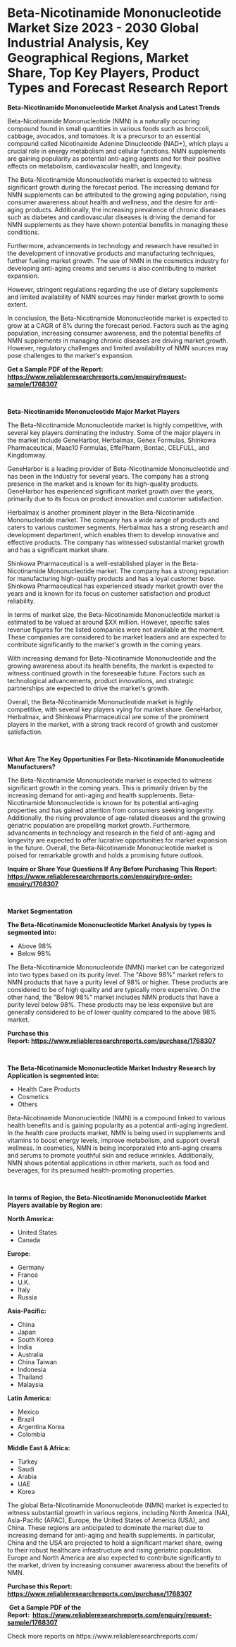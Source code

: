 <p><h1>Beta-Nicotinamide Mononucleotide Market Size 2023 - 2030 Global Industrial Analysis, Key Geographical Regions, Market Share, Top Key Players, Product Types and Forecast Research Report</h1></p><p><strong>Beta-Nicotinamide Mononucleotide Market Analysis and Latest Trends</strong></p>
<p><p>Beta-Nicotinamide Mononucleotide (NMN) is a naturally occurring compound found in small quantities in various foods such as broccoli, cabbage, avocados, and tomatoes. It is a precursor to an essential compound called Nicotinamide Adenine Dinucleotide (NAD+), which plays a crucial role in energy metabolism and cellular functions. NMN supplements are gaining popularity as potential anti-aging agents and for their positive effects on metabolism, cardiovascular health, and longevity.</p><p>The Beta-Nicotinamide Mononucleotide market is expected to witness significant growth during the forecast period. The increasing demand for NMN supplements can be attributed to the growing aging population, rising consumer awareness about health and wellness, and the desire for anti-aging products. Additionally, the increasing prevalence of chronic diseases such as diabetes and cardiovascular diseases is driving the demand for NMN supplements as they have shown potential benefits in managing these conditions.</p><p>Furthermore, advancements in technology and research have resulted in the development of innovative products and manufacturing techniques, further fueling market growth. The use of NMN in the cosmetics industry for developing anti-aging creams and serums is also contributing to market expansion.</p><p>However, stringent regulations regarding the use of dietary supplements and limited availability of NMN sources may hinder market growth to some extent.</p><p>In conclusion, the Beta-Nicotinamide Mononucleotide market is expected to grow at a CAGR of 8% during the forecast period. Factors such as the aging population, increasing consumer awareness, and the potential benefits of NMN supplements in managing chronic diseases are driving market growth. However, regulatory challenges and limited availability of NMN sources may pose challenges to the market's expansion.</p></p>
<p><strong>Get a Sample PDF of the Report:&nbsp; <a href="https://www.reliableresearchreports.com/enquiry/request-sample/1768307">https://www.reliableresearchreports.com/enquiry/request-sample/1768307</a></strong></p>
<p>&nbsp;</p>
<p><strong>Beta-Nicotinamide Mononucleotide Major Market Players</strong></p>
<p><p>The Beta-Nicotinamide Mononucleotide market is highly competitive, with several key players dominating the industry. Some of the major players in the market include GeneHarbor, Herbalmax, Genex Formulas, Shinkowa Pharmaceutical, Maac10 Formulas, EffePharm, Bontac, CELFULL, and Kingdomway. </p><p>GeneHarbor is a leading provider of Beta-Nicotinamide Mononucleotide and has been in the industry for several years. The company has a strong presence in the market and is known for its high-quality products. GeneHarbor has experienced significant market growth over the years, primarily due to its focus on product innovation and customer satisfaction.</p><p>Herbalmax is another prominent player in the Beta-Nicotinamide Mononucleotide market. The company has a wide range of products and caters to various customer segments. Herbalmax has a strong research and development department, which enables them to develop innovative and effective products. The company has witnessed substantial market growth and has a significant market share.</p><p>Shinkowa Pharmaceutical is a well-established player in the Beta-Nicotinamide Mononucleotide market. The company has a strong reputation for manufacturing high-quality products and has a loyal customer base. Shinkowa Pharmaceutical has experienced steady market growth over the years and is known for its focus on customer satisfaction and product reliability.</p><p>In terms of market size, the Beta-Nicotinamide Mononucleotide market is estimated to be valued at around $XX million. However, specific sales revenue figures for the listed companies were not available at the moment. These companies are considered to be market leaders and are expected to contribute significantly to the market's growth in the coming years.</p><p>With increasing demand for Beta-Nicotinamide Mononucleotide and the growing awareness about its health benefits, the market is expected to witness continued growth in the foreseeable future. Factors such as technological advancements, product innovations, and strategic partnerships are expected to drive the market's growth.</p><p>Overall, the Beta-Nicotinamide Mononucleotide market is highly competitive, with several key players vying for market share. GeneHarbor, Herbalmax, and Shinkowa Pharmaceutical are some of the prominent players in the market, with a strong track record of growth and customer satisfaction.</p></p>
<p>&nbsp;</p>
<p><strong>What Are The Key Opportunities For Beta-Nicotinamide Mononucleotide Manufacturers?</strong></p>
<p><p>The Beta-Nicotinamide Mononucleotide market is expected to witness significant growth in the coming years. This is primarily driven by the increasing demand for anti-aging and health supplements. Beta-Nicotinamide Mononucleotide is known for its potential anti-aging properties and has gained attention from consumers seeking longevity. Additionally, the rising prevalence of age-related diseases and the growing geriatric population are propelling market growth. Furthermore, advancements in technology and research in the field of anti-aging and longevity are expected to offer lucrative opportunities for market expansion in the future. Overall, the Beta-Nicotinamide Mononucleotide market is poised for remarkable growth and holds a promising future outlook.</p></p>
<p><strong>Inquire or Share Your Questions If Any Before Purchasing This Report: <a href="https://www.reliableresearchreports.com/enquiry/pre-order-enquiry/1768307">https://www.reliableresearchreports.com/enquiry/pre-order-enquiry/1768307</a></strong></p>
<p>&nbsp;</p>
<p><strong>Market Segmentation</strong></p>
<p><strong>The Beta-Nicotinamide Mononucleotide Market Analysis by types is segmented into:</strong></p>
<p><ul><li>Above 98%</li><li>Below 98%</li></ul></p>
<p><p>The Beta-Nicotinamide Mononucleotide (NMN) market can be categorized into two types based on its purity level. The "Above 98%" market refers to NMN products that have a purity level of 98% or higher. These products are considered to be of high quality and are typically more expensive. On the other hand, the "Below 98%" market includes NMN products that have a purity level below 98%. These products may be less expensive but are generally considered to be of lower quality compared to the above 98% market.</p></p>
<p><strong>Purchase this Report:&nbsp;<a href="https://www.reliableresearchreports.com/purchase/1768307">https://www.reliableresearchreports.com/purchase/1768307</a></strong></p>
<p>&nbsp;</p>
<p><strong>The Beta-Nicotinamide Mononucleotide Market Industry Research by Application is segmented into:</strong></p>
<p><ul><li>Health Care Products</li><li>Cosmetics</li><li>Others</li></ul></p>
<p><p>Beta-Nicotinamide Mononucleotide (NMN) is a compound linked to various health benefits and is gaining popularity as a potential anti-aging ingredient. In the health care products market, NMN is being used in supplements and vitamins to boost energy levels, improve metabolism, and support overall wellness. In cosmetics, NMN is being incorporated into anti-aging creams and serums to promote youthful skin and reduce wrinkles. Additionally, NMN shows potential applications in other markets, such as food and beverages, for its presumed health-promoting properties.</p></p>
<p>&nbsp;</p>
<p><strong>In terms of Region, the Beta-Nicotinamide Mononucleotide Market Players available by Region are:</strong></p>
<p>
    <p> <strong> North America: </strong>
        <ul>
            <li>United States</li>
            <li>Canada</li>
        </ul>
        </p> 
    <p> <strong> Europe: </strong>
        <ul>
            <li>Germany</li>
            <li>France</li>
            <li>U.K.</li>
            <li>Italy</li>
            <li>Russia</li>
        </ul>
        </p> 
    <p> <strong> Asia-Pacific: </strong>
        <ul>
            <li>China</li>
            <li>Japan</li>
            <li>South Korea</li>
            <li>India</li>
            <li>Australia</li>
            <li>China Taiwan</li>
            <li>Indonesia</li>
            <li>Thailand</li>
            <li>Malaysia</li>
        </ul>
        </p> 
    <p> <strong> Latin America: </strong>
        <ul>
            <li>Mexico</li>
            <li>Brazil</li>
            <li>Argentina Korea</li>
            <li>Colombia</li>
        </ul>
        </p> 
    <p> <strong> Middle East & Africa: </strong>
        <ul>
            <li>Turkey</li>
            <li>Saudi</li>
            <li>Arabia</li>
            <li>UAE</li>
            <li>Korea</li>
        </ul>
    </p>
    </p>
<p><p>The global Beta-Nicotinamide Mononucleotide (NMN) market is expected to witness substantial growth in various regions, including North America (NA), Asia-Pacific (APAC), Europe, the United States of America (USA), and China. These regions are anticipated to dominate the market due to increasing demand for anti-aging and health supplements. In particular, China and the USA are projected to hold a significant market share, owing to their robust healthcare infrastructure and rising geriatric population. Europe and North America are also expected to contribute significantly to the market, driven by increasing consumer awareness about the benefits of NMN.</p></p>
<p><strong>Purchase this Report: <a href="https://www.reliableresearchreports.com/purchase/1768307">https://www.reliableresearchreports.com/purchase/1768307</a></strong></p>
<p>&nbsp;<strong>Get a Sample PDF of the Report:&nbsp;&nbsp;<a href="https://www.reliableresearchreports.com/enquiry/request-sample/1768307">https://www.reliableresearchreports.com/enquiry/request-sample/1768307</a></strong></p>
<p><strong></strong></p>
<p>Check more reports on https://www.reliableresearchreports.com/</p>